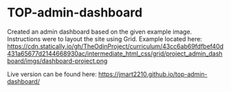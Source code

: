# TOP-admin-dashboard

Created an admin dashboard based on the given example image. Instructions were to layout the site using Grid. Example located here: https://cdn.statically.io/gh/TheOdinProject/curriculum/43cc6ab69fdfbef40d431a65677d2144668930ac/intermediate_html_css/grid/project_admin_dashboard/imgs/dashboard-project.png

Live version can be found here: https://jmart2210.github.io/top-admin-dashboard/
